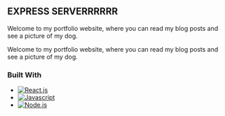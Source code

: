 ## EXPRESS SERVERRRRRR

Welcome to my portfolio website, where you can read my blog posts and see a picture of my dog.

Welcome to my portfolio website, where you can read my blog posts and see a picture of my dog.

### Built With

- [![React.js][react.js]][react-url]
- [![Javascript][javascript]][javascript-url]
- [![Node.js][node.js]][node.js-url]

[react.js]: https://img.shields.io/badge/React-20232A?style=for-the-badge&logo=react&logoColor=61DAFB
[react-url]: https://reactjs.org/
[javascript]: https://img.shields.io/badge/JavaScript-F7DF1E?style=for-the-badge&logo=javascript&logoColor=black
[javascript-url]: https://www.javascript.com/
[node.js]: https://img.shields.io/badge/Node.js-43853D?style=for-the-badge&logo=node.js&logoColor=white
[node.js-url]: https://nodejs.org/en/
